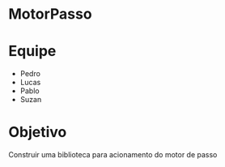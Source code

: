 # MotorPasso

# Equipe

* Pedro
* Lucas
* Pablo
* Suzan 

# Objetivo 

Construir uma biblioteca para acionamento do motor de passo 

